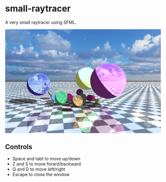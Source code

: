 # small-raytracer
 A very small raytracer using SFML.

![](res/demo.png)

## Controls
- Space and tabt to move up/down
- Z and S to move forard/backward
- Q and D to move left/right
- Escape to close the window